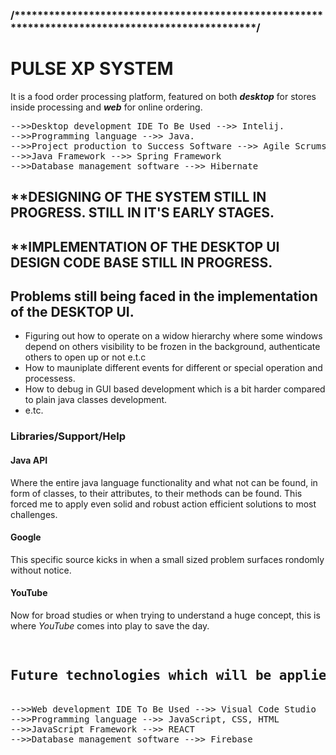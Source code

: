 <h3>/*************************************************************************************************/</h3>


 <h1>PULSE XP SYSTEM</h1> 
 
 <p>It is a food order processing platform, featured on both <b><i>desktop</i></b> for stores inside processing and <b><i>web</i></b> for online ordering.</p>

<div>
<pre>
-->>Desktop development IDE To Be Used -->> Intelij.
-->>Programming language -->> Java.
-->>Project production to Success Software -->> Agile Scrums
-->>Java Framework -->> Spring Framework
-->>Database management software -->> Hibernate
</pre>
</div>

<div><h2>**DESIGNING OF THE SYSTEM STILL IN PROGRESS. STILL IN IT'S EARLY STAGES.</h2></div>

<div><h2>**IMPLEMENTATION OF THE DESKTOP UI DESIGN CODE BASE STILL IN PROGRESS.</h2></div>

<div>
 <h2>Problems still being faced in the implementation of the <b>DESKTOP UI</b>.</h2>
 <ul>
  <li>Figuring out how to operate on a widow hierarchy where some windows depend on others visibility to be frozen in the background,
  authenticate others to open up or not e.t.c</li>
  <li>How to mauniplate different events for different or special operation and processess.</li>
  <li>How to debug in GUI based development which is a bit harder compared to plain java classes development.</li>
  <li>e.tc.</li>
 </ul>
</div>

<div>
 <article>
   <h3>Libraries/Support/Help</h3>
   <article>
     <h4>Java API</h4>
     <p>Where the entire java language functionality and what not can be found, in form of classes, to their attributes, to their methods can be found. 
        This forced me to apply even solid and robust action efficient solutions to most challenges.</p>
   </article>
   <article>
     <h4>Google</h4>
     <p>This specific source kicks in when a small sized problem surfaces rondomly without notice.</p>
   </article>
   <article>
     <h4>YouTube</h4>
     <p>Now for broad studies or when trying to understand a huge concept, this is where <i>YouTube</i> comes into play to save the day.</p>
   </article>
 </article>
</div>

<div>
<pre>
 <h2>Future technologies which will be applied or embedded in the system.</h2>
-->>Web development IDE To Be Used -->> Visual Code Studio
-->>Programming language -->> JavaScript, CSS, HTML
-->>JavaScript Framework -->> REACT
-->>Database management software -->> Firebase
</pre>
</div>


